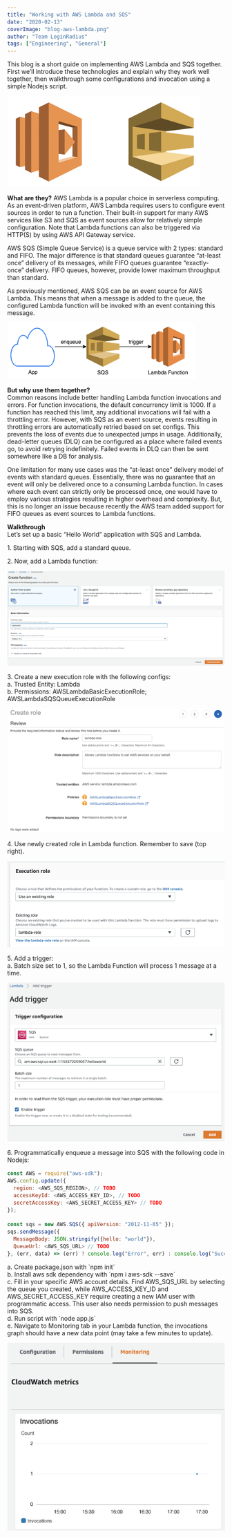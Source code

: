 ```yaml
---
title: "Working with AWS Lambda and SQS"
date: "2020-02-13"
coverImage: "blog-aws-lambda.png"
author: "Team LoginRadius"
tags: ["Engineering", "General"]
---
```


This blog is a short guide on implementing AWS Lambda and SQS together. First we’ll introduce these technologies and explain why they work well together, then walkthrough some configurations and invocation using a simple Nodejs script.

![](blog-aws-lambda-sqs-1.png)

**What are they?**
AWS Lambda is a popular choice in serverless computing. As an event-driven platform, AWS Lambda requires users to configure event sources in order to run a function. Their built-in support for many AWS services like S3 and SQS as event sources allow for relatively simple configuration. Note that Lambda functions can also be triggered via HTTP(S) by using AWS API Gateway service.

AWS SQS (Simple Queue Service) is a queue service with 2 types: standard and FIFO. The major difference is that standard queues guarantee “at-least once” delivery of its messages, while FIFO queues guarantee “exactly-once” delivery. FIFO queues, however, provide lower maximum throughput than standard.

As previously mentioned, AWS SQS can be an event source for AWS Lambda. This means that when a message is added to the queue, the configured Lambda function will be invoked with an event containing this message.

![](blog-aws-lambda-sqs-2.png)

**But why use them together?**  
Common reasons include better handling Lambda function invocations and errors. For function invocations, the default concurrency limit is 1000. If a function has reached this limit, any additional invocations will fail with a throttling error. However, with SQS as an event source, events resulting in throttling errors are automatically retried based on set configs. This prevents the loss of events due to unexpected jumps in usage. Additionally, dead-letter queues (DLQ) can be configured as a place where failed events go, to avoid retrying indefinitely. Failed events in DLQ can then be sent somewhere like a DB for analysis.

One limitation for many use cases was the “at-least once” delivery model of events with standard queues. Essentially, there was no guarantee that an event will only be delivered once to a consuming Lambda function. In cases where each event can strictly only be processed once, one would have to employ various strategies resulting in higher overhead and complexity. But, this is no longer an issue because recently the AWS team added support for FIFO queues as event sources to Lambda functions.

**Walkthrough**  
Let’s set up a basic “Hello World” application with SQS and Lambda.

1\. Starting with SQS, add a standard queue.

2\. Now, add a Lambda function:

![](blog-aws-lambda-sqs-3-1024x447.png)

3\. Create a new execution role with the following configs:  
a. Trusted Entity: Lambda  
b. Permissions: AWSLambdaBasicExecutionRole; AWSLambdaSQSQueueExecutionRole

![](blog-aws-lambda-sqs-4.png)

4\. Use newly created role in Lambda function. Remember to save (top right).

![](blog-aws-lambda-sqs-5.png)

5\. Add a trigger:  
a. Batch size set to 1, so the Lambda Function will process 1 message at a time.

![](blog-aws-lambda-sqs-6.png)

6\. Programmatically enqueue a message into SQS with the following code in Nodejs:

```javascript
const AWS = require("aws-sdk");
AWS.config.update({
  region: <AWS_SQS_REGION>, // TODO
  accessKeyId: <AWS_ACCESS_KEY_ID>, // TODO
  secretAccessKey: <AWS_SECRET_ACCESS_KEY> // TODO
});

const sqs = new AWS.SQS({ apiVersion: "2012-11-05" });
sqs.sendMessage({
  MessageBody: JSON.stringify({hello: "world"}),
  QueueUrl: <AWS_SQS_URL> // TODO
}, (err, data) => (err) ? console.log("Error", err) : console.log("Success", data.MessageId));
```

a. Create package.json with \`npm init\`  
b. Install aws sdk dependency with \`npm i aws-sdk --save\`  
c. Fill in your specific AWS account details. Find AWS\_SQS\_URL by selecting the queue you created, while AWS\_ACCESS\_KEY\_ID and AWS\_SECRET\_ACCESS\_KEY require creating a new IAM user with programmatic access. This user also needs permission to push messages into SQS.  
d. Run script with \`node app.js\`  
e. Navigate to Monitoring tab in your Lambda function, the invocations graph should have a new data point (may take a few minutes to update).

![](blog-aws-lambda-sqs-7.png)

